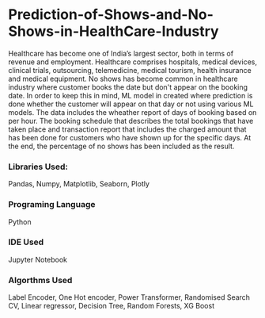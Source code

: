 # Prediction-of-Shows-and-No-Shows-in-HealthCare-Industry

Healthcare has become one of India’s largest sector, both in terms of revenue and employment. Healthcare comprises hospitals, medical devices, clinical trials, outsourcing, telemedicine, medical tourism, health insurance and medical equipment.
No shows has become common in healthcare industry where customer books the date but don't appear on the booking date. In order to keep this in mind, ML model in created where prediction is done whether the customer will appear on that day or not using various ML models. 
The data includes the wheather report of days of booking based on per hour. The booking schedule that describes the total bookings that have taken place and transaction report that includes the charged amount that has been done for customers who have shown up for the specific days.
At the end, the percentage of no shows has been included as the result. 

### Libraries Used:
Pandas, Numpy, Matplotlib, Seaborn, Plotly

### Programing Language
Python

### IDE Used
Jupyter Notebook

### Algorthms Used
Label Encoder, One Hot encoder, Power Transformer, Randomised Search CV, Linear regressor, Decision Tree, Random Forests, XG Boost



